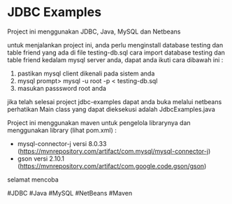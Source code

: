 # JDBC Examples

Project ini menggunakan JDBC, Java, MySQL dan Netbeans

untuk menjalankan project ini, anda perlu menginstall database testing dan table friend yang ada di file testing-db.sql
cara import database testing dan table friend kedalam mysql server anda, dapat anda ikuti cara dibawah ini :
1. pastikan mysql client dikenali pada sistem anda
2. mysql prompt> mysql -u root -p < testing-db.sql
3. masukan passsword root anda

jika telah selesai project jdbc-examples dapat anda buka melalui netbeans
perhatikan Main class yang dapat dieksekusi adalah JdbcExamples.java

Project ini menggunakan maven untuk pengelola librarynya dan menggunakan library (lihat pom.xml) :
  - mysql-connector-j versi 8.0.33 (https://mvnrepository.com/artifact/com.mysql/mysql-connector-j)
  - gson versi 2.10.1 (https://mvnrepository.com/artifact/com.google.code.gson/gson)


selamat mencoba

#JDBC #Java #MySQL #NetBeans #Maven

